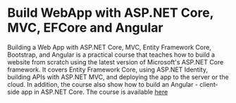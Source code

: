 # Build WebApp with ASP.NET Core, MVC, EFCore and Angular

Building a Web App with ASP.NET Core, MVC, Entity Framework Core, Bootstrap, and Angular is a practical course that teaches how to build a website from scratch using the latest version of Microsoft's ASP.NET Core framework. It covers Entity Framework Core, using ASP.NET Identity, building APIs with ASP.NET MVC, and deploying the app to the server or the cloud. In addition, the course also show how to build an Angular - client-side app in ASP.NET Core.
The course is available [here](https://app.pluralsight.com/library/courses/aspnetcore-mvc-efcore-bootstrap-angular-web/table-of-contents "PluralSight")